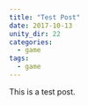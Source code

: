 ```yaml
---
title: "Test Post"
date: 2017-10-13
unity_dir: 22
categories:
  - game
tags:
  - game
---
```


This is a test post.
